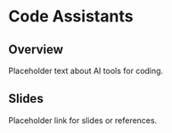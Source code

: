 
# Code Assistants

## Overview

Placeholder text about AI tools for coding.

## Slides

Placeholder link for slides or references.